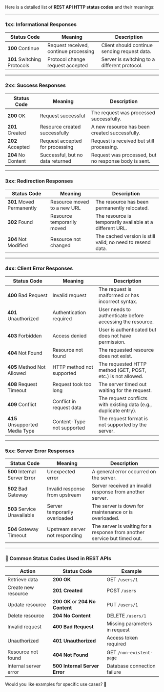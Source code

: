 Here is a detailed list of **REST API HTTP status codes** and their meanings:  

---

### **1xx: Informational Responses**
| **Status Code** | **Meaning** | **Description** |
|--------------|------------|--------------|
| **100** Continue | Request received, continue processing | Client should continue sending request data. |
| **101** Switching Protocols | Protocol change request accepted | Server is switching to a different protocol. |

---

### **2xx: Success Responses**
| **Status Code** | **Meaning** | **Description** |
|--------------|------------|--------------|
| **200** OK | Request successful | The request was processed successfully. |
| **201** Created | Resource created successfully | A new resource has been created successfully. |
| **202** Accepted | Request accepted for processing | Request is received but still processing. |
| **204** No Content | Successful, but no data returned | Request was processed, but no response body is sent. |

---

### **3xx: Redirection Responses**
| **Status Code** | **Meaning** | **Description** |
|--------------|------------|--------------|
| **301** Moved Permanently | Resource moved to a new URL | The resource has been permanently relocated. |
| **302** Found | Resource temporarily moved | The resource is temporarily available at a different URL. |
| **304** Not Modified | Resource not changed | The cached version is still valid; no need to resend data. |

---

### **4xx: Client Error Responses**
| **Status Code** | **Meaning** | **Description** |
|--------------|------------|--------------|
| **400** Bad Request | Invalid request | The request is malformed or has incorrect syntax. |
| **401** Unauthorized | Authentication required | User needs to authenticate before accessing the resource. |
| **403** Forbidden | Access denied | User is authenticated but does not have permission. |
| **404** Not Found | Resource not found | The requested resource does not exist. |
| **405** Method Not Allowed | HTTP method not supported | The requested HTTP method (GET, POST, etc.) is not allowed. |
| **408** Request Timeout | Request took too long | The server timed out waiting for the request. |
| **409** Conflict | Conflict in request data | The request conflicts with existing data (e.g., duplicate entry). |
| **415** Unsupported Media Type | Content-Type not supported | The request format is not supported by the server. |

---

### **5xx: Server Error Responses**
| **Status Code** | **Meaning** | **Description** |
|--------------|------------|--------------|
| **500** Internal Server Error | Unexpected error | A general error occurred on the server. |
| **502** Bad Gateway | Invalid response from upstream | Server received an invalid response from another server. |
| **503** Service Unavailable | Server temporarily overloaded | The server is down for maintenance or is overloaded. |
| **504** Gateway Timeout | Upstream server not responding | The server is waiting for a response from another service but timed out. |

---

### **🔹 Common Status Codes Used in REST APIs**
| **Action** | **Status Code** | **Example** |
|------------|---------------|------------|
| Retrieve data | **200 OK** | GET `/users/1` |
| Create new resource | **201 Created** | POST `/users` |
| Update resource | **200 OK** or **204 No Content** | PUT `/users/1` |
| Delete resource | **204 No Content** | DELETE `/users/1` |
| Invalid request | **400 Bad Request** | Missing parameters in request |
| Unauthorized | **401 Unauthorized** | Access token required |
| Resource not found | **404 Not Found** | GET `/non-existent-page` |
| Internal server error | **500 Internal Server Error** | Database connection failure |

Would you like examples for specific use cases? 🚀
